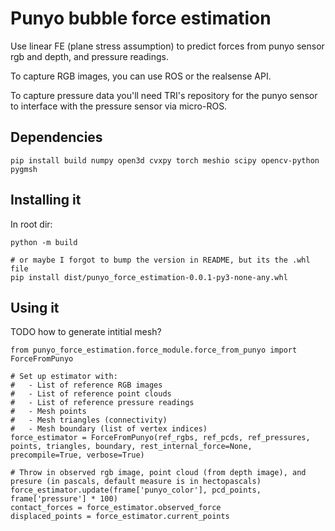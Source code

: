 # Punyo bubble force estimation

Use linear FE (plane stress assumption) to predict forces from punyo sensor rgb and depth, and pressure readings.

To capture RGB images, you can use ROS or the realsense API.

To capture pressure data you'll need TRI's repository for the punyo sensor to interface with the pressure sensor via micro-ROS.


## Dependencies

```
pip install build numpy open3d cvxpy torch meshio scipy opencv-python pygmsh
```

## Installing it

In root dir:
```
python -m build

# or maybe I forgot to bump the version in README, but its the .whl file
pip install dist/punyo_force_estimation-0.0.1-py3-none-any.whl
```

## Using it

TODO how to generate intitial mesh?

```
from punyo_force_estimation.force_module.force_from_punyo import ForceFromPunyo

# Set up estimator with:
#   - List of reference RGB images
#   - List of reference point clouds
#   - List of reference pressure readings
#   - Mesh points
#   - Mesh triangles (connectivity)
#   - Mesh boundary (list of vertex indices)
force_estimator = ForceFromPunyo(ref_rgbs, ref_pcds, ref_pressures, points, triangles, boundary, rest_internal_force=None, precompile=True, verbose=True)

# Throw in observed rgb image, point cloud (from depth image), and presure (in pascals, default measure is in hectopascals)
force_estimator.update(frame['punyo_color'], pcd_points, frame['pressure'] * 100)
contact_forces = force_estimator.observed_force
displaced_points = force_estimator.current_points
```
